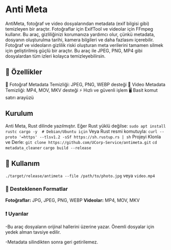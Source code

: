 # Anti Meta
AntiMeta, fotoğraf ve video dosyalarından metadata (exif bilgisi gibi) temizleyen bir araçtır. Fotoğraflar için ExifTool ve videolar için FFmpeg kullanır. Bu araç, gizliliğinizi korumanıza yardımcı olur, çünkü metadata, dosyanın oluşturulma tarihi, kamera bilgileri ve daha fazlasını içerebilir. Fotoğraf ve videoların gizlilik riski oluşturan meta verilerini tamamen silmek için geliştirilmiş güçlü bir araçtır. Bu araç ile JPEG, PNG, MP4 gibi dosyalardan tüm izleri kolayca temizleyebilirsin.

## 🚀 Özellikler
📸 Fotoğraf Metadata Temizliği: JPEG, PNG, WEBP desteği
🎥 Video Metadata Temizliği: MP4, MOV, MKV desteği
⚡ Hızlı ve güvenli işlem
🖥️ Basit komut satırı arayüzü

## Kurulum
Anti Meta, Rust dilinde yazılmıştır. Eğer Rust yüklü değilse:
`sudo apt install rustc cargo -y  # Debian/Ubuntu için`
Veya Rust resmi komutuyla:
`curl --proto '=https' --tlsv1.2 -sSf https://sh.rustup.rs | sh`
Projeyi Klonla ve Derle:
`git clone https://github.com/UCorp-Service/antimeta.git`
`cd metadata_cleaner`
`cargo build --release`

## 🚀 Kullanım
`./target/release/antimeta --file /path/to/photo.jpg` veya `video.mp4`

### 📝 Desteklenen Formatlar
**Fotoğraflar:** JPG, JPEG, PNG, WEBP
**Videolar:** MP4, MOV, MKV

### ❗️ Uyarılar
-Bu araç dosyaların orijinal hallerini üzerine yazar. Önemli dosyalar için yedek alman tavsiye edilir.

-Metadata silindikten sonra geri getirilemez.
